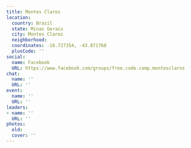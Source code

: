 ```yaml
---
title: Montes Claros
location:
  country: Brazil
  state: Minas Gerais
  city: Montes Claros
  neighborhood: 
  coordinates: -16.727354, -43.871768
  plusCode: ''
social:
  name: Facebook
  URL: https://www.facebook.com/groups/free.code.camp.montesclaros
chat:
  name: ''
  URL: ''
event:
  name: ''
  URL: ''
leaders:
- name: ''
  URL: ''
photos:
  old: 
  cover: ''
---
```

